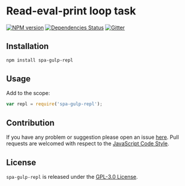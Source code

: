 Read-eval-print loop task
=========================

[![NPM version](https://img.shields.io/npm/v/spa-gulp-repl.svg?style=flat-square)](https://www.npmjs.com/package/spa-gulp-repl)
[![Dependencies Status](https://img.shields.io/david/spasdk/gulp-repl.svg?style=flat-square)](https://david-dm.org/spasdk/gulp-repl)
[![Gitter](https://img.shields.io/badge/gitter-join%20chat-blue.svg?style=flat-square)](https://gitter.im/DarkPark/spasdk)


## Installation ##

```bash
npm install spa-gulp-repl
```


## Usage ##

Add to the scope:

```js
var repl = require('spa-gulp-repl');
```


## Contribution ##

If you have any problem or suggestion please open an issue [here](https://github.com/spasdk/gulp-repl/issues).
Pull requests are welcomed with respect to the [JavaScript Code Style](https://github.com/DarkPark/jscs).


## License ##

`spa-gulp-repl` is released under the [GPL-3.0 License](http://opensource.org/licenses/GPL-3.0).
